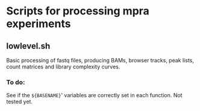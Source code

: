 # Scripts for processing mpra experiments

## lowlevel.sh
Basic processing of fastq files, producing BAMs, browser tracks, peak lists, count matrices and library complexity curves.

### To do:
See if the `${BASENAME}`' variables are correctly set in each function. Not tested yet.
